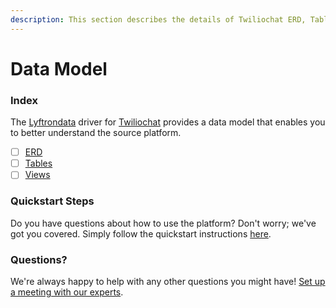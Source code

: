 ```yaml
---
description: This section describes the details of Twiliochat ERD, Tables, and Views.
---
```


# Data Model

### Index

The  [Lyftrondata](https://www.lyftrondata.com/) driver for [Twiliochat](https://www.lyftrondata.com/integration/business-analytics/twillio/) provides a data model that enables you to better understand the source platform.

* [ ] [ERD](erd.md)
* [ ] [Tables](tables.md)
* [ ] [Views](views.md)

### Quickstart Steps

Do you have questions about how to use the platform? Don't worry; we've got you covered. Simply follow the quickstart instructions [here](../README.md).


### Questions? <a href="#questions" id="questions"></a>

We're always happy to help with any other questions you might have! [Set up a meeting with our experts](https://www.lyftrondata.com/book-a-meeting/).


